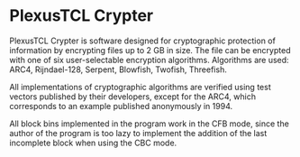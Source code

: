 # PlexusTCL Crypter

PlexusTCL Crypter is software designed for cryptographic protection of information by encrypting files up to 2 GB in size. The file can be encrypted with one of six user-selectable encryption algorithms. Algorithms are used: ARC4, Rijndael-128, Serpent, Blowfish, Twofish, Threefish.

All implementations of cryptographic algorithms are verified using test vectors published by their developers, except for the ARC4, which corresponds to an example published anonymously in 1994.

All block bins implemented in the program work in the CFB mode, since the author of the program is too lazy to implement the addition of the last incomplete block when using the CBC mode.
